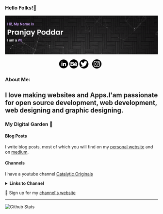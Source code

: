 <h3>Hello Folks!👋</h3>
  <img src="./Portfolio.gif" width="1000" title="hover text">
  <p align='center'>
<a href="https://www.linkedin.com/in/pranjay-poddar/"><img height="30" src="https://github.com/pranjay-poddar/pranjay-poddar/blob/master/icons/linkedin.png?raw=true"></a>
<a href="https://www.behance.net/pranjaypoddar"><img height="30" src="https://github.com/pranjay-poddar/pranjay-poddar/blob/master/icons/behance.png?raw=true"></a>
<a href="https://twitter.com/PranjayPoddar"><img height="30" src="https://github.com/pranjay-poddar/pranjay-poddar/blob/master/icons/twitter.png?raw=true"></a>&nbsp;&nbsp;
<a href="https://instagram.com/pranjay_poddar"><img height="30" src="https://github.com/pranjay-poddar/pranjay-poddar/blob/master/icons/instagram.png?raw=true"></a>&nbsp;&nbsp;

</p>
  
### About Me:

I love making websites and Apps.I'am passionate for open source development, web development, web designing and graphic designing.
 ---

### My Digital Garden 🌱

#### Blog Posts
I write blog posts, most of which you will find on my [personal website](https://pranjay-poddar.github.io/portfolio/index.html) and on [medium](https://medium.com/data-science-community-srm/the-transition-from-graphic-design-to-ui-ux-design-c5a24f795be5?source=friends_link&sk=236622b1fa3ba4f19e2687845b2daa39).

#### Channels
I have a youtube channel [Catalytic Originals](https://www.youtube.com/catalyticoriginals) 
<details>
 <summary><strong>Links to Channel</strong></summary>
 <a href="https://pranjay-poddar.github.io/catalytic_originals/"><img width="600" src="https://github.com/pranjay-poddar/pranjay-poddar/blob/master/images/co.png"></a>
 
</details>

💌 Sign up for my [channel's website](https://pranjay-poddar.github.io/catalytic_originals/signup/index.html)

---
![Github Stats](https://github-readme-stats.vercel.app/api?username=pranjay-poddar&show_icons=true&theme=radical)



